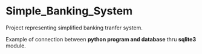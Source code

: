# Simple_Banking_System
 
Project representing simplified banking tranfer system.

Example of connection between **python program and database** thru **sqlite3** module.
